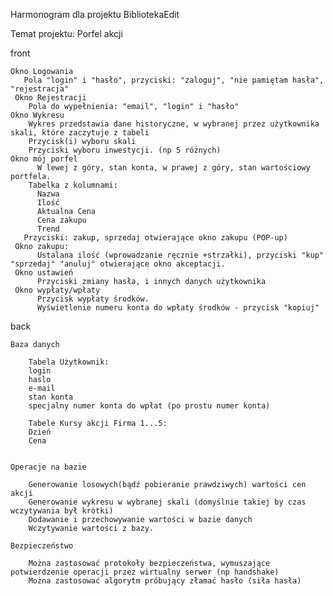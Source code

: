Harmonogram dla projektu BibliotekaEdit

Temat projektu: Porfel akcji

front

    Okno Logowania
       Pola "login" i "hasło", przyciski: "zaloguj", "nie pamiętam hasła", "rejestracja"
     Okno Rejestracji
        Pola do wypełnienia: "email", "login" i "hasło"
    Okno Wykresu
        Wykres przedstawia dane historyczne, w wybranej przez użytkownika skali, które zaczytuje z tabeli
        Przycisk(i) wyboru skali
        Przyciski wyboru inwestycji. (np 5 różnych)
    Okno mój porfel
          W lewej z góry, stan konta, w prawej z góry, stan wartościowy portfela.
        Tabelka z kolumnami:
          Nazwa 
          Ilość
          Aktualna Cena
          Cena zakupu
          Trend 
       Przyciski: zakup, sprzedaj otwierające okno zakupu (POP-up)
     Okno zakupu:
          Ustalana ilość (wprowadzanie ręcznie +strzałki), przyciski "kup" "sprzedaj" "anuluj" otwierające okno akceptacji.
     Okno ustawień
          Przyciski zmiany hasła, i innych danych użytkownika
     Okno wypłaty/wpłaty
          Przycisk wypłaty środków. 
          Wyświetlenie numeru konta do wpłaty środków - przycisk "kopiuj"
     
    

back

    Baza danych
    
        Tabela Użytkownik:
        login
        haslo
        e-mail
        stan konta
        specjalny numer konta do wpłat (po prostu numer konta)
        
        Tabele Kursy akcji Firma 1...5:
        Dzień
        Cena
        
       
    Operacje na bazie
    
        Generowanie losowych(bądź pobieranie prawdziwych) wartości cen akcji
        Generowanie wykresu w wybranej skali (domyślnie takiej by czas wczytywania był krótki)
        Dodawanie i przechowywanie wartości w bazie danych
        Wczytywanie wartości z bazy.
      
    Bezpieczeństwo
        
        Można zastosować protokoły bezpieczeństwa, wymuszające potwierdzenie operacji przez wirtualny serwer (np handshake)
        Można zastosować algorytm próbujący złamać hasło (siła hasła)
    
        
